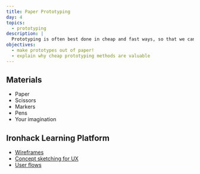 ```yaml
---
title: Paper Prototyping
day: 4
topics:
  - prototyping
description: |
  Prototyping is often best done in cheap and fast ways, so that we can work out the kinks in design concepts quickly and deliver a better final product.
objectives:
  - make prototypes out of paper!
  - explain why cheap prototyping methods are valuable
---
```



Materials
---------

- Paper
- Scissors
- Markers
- Pens
- Your imagination


Ironhack Learning Platform
---------

- [Wireframes](http://learn.ironhack.com/#/learning_unit/7049)
- [Concept sketching for UX](http://learn.ironhack.com/#/learning_unit/7044)
- [User flows](http://learn.ironhack.com/#/learning_unit/7039)
